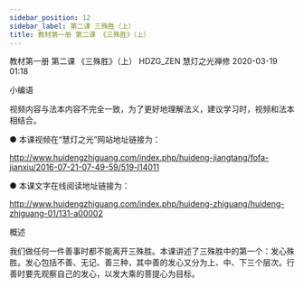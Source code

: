 ```yaml
---
sidebar_position: 12
sidebar_label: 第二课 三殊胜（上）
title: 教材第一册 第二课 《三殊胜》（上）
---
```

教材第一册 第二课 《三殊胜》（上）
HDZG_ZEN 慧灯之光禅修 2020-03-19 01:18


小编语


视频内容与法本内容不完全一致，为了更好地理解法义，建议学习时，视频和法本相结合。



●  本课视频在“慧灯之光”网站地址链接为：

http://www.huidengzhiguang.com/index.php/huideng-jiangtang/fofa-jianxiu/2016-07-21-07-49-59/519-l14011



●  本课文字在线阅读地址链接为：

http://www.huidengzhiguang.com/index.php/huideng-zhiguang/huideng-zhiguang-01/131-a00002


概述


我们做任何一件善事时都不能离开三殊胜。本课讲述了三殊胜中的第一个：发心殊胜。发心包括不善、无记、善三种，其中善的发心又分为上、中、下三个层次。行善时要先观察自己的发心，以发大乘的菩提心为目标。